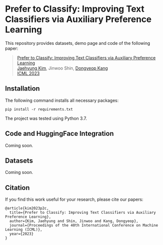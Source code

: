# Prefer to Classify: Improving Text Classifiers via Auxiliary Preference Learning
This repository provides datasets, demo page and code of the following paper:

> [Prefer to Classify: Improving Text Classifiers via Auxiliary Preference Learning](https://arxiv.org/abs/2306.04925) <br>
> [Jaehyung Kim](https://sites.google.com/view/jaehyungkim), Jinwoo Shin, [Dongyeop Kang](https://dykang.github.io/) <br>
> [ICML 2023](https://icml.cc/) <br>

## Installation
The following command installs all necessary packages:
```
pip install -r requirements.txt
```
The project was tested using Python 3.7.


## Code and HuggingFace Integration
Coming soon.

## Datasets
Coming soon.

## Citation
If you find this work useful for your research, please cite our papers:

```
@article{kim2023p2c,
  title={Prefer to Classify: Improving Text Classifiers via Auxiliary Preference Learning},
  author={Kim, Jaehyung and Shin, Jinwoo and Kang, Dongyeop},
  journal={Proceedings of the 40th International Conference on Machine Learning (ICML)},
  year={2023}
}
```
